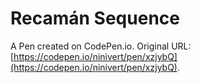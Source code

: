 # Recamán Sequence

A Pen created on CodePen.io. Original URL: [https://codepen.io/ninivert/pen/xzjybQ](https://codepen.io/ninivert/pen/xzjybQ).


